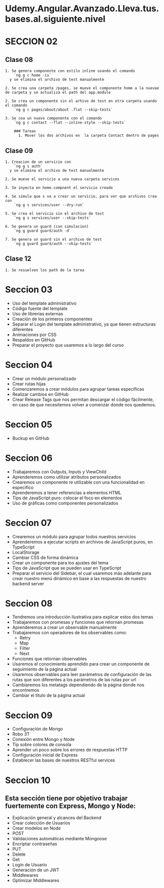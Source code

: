 # Udemy.Angular.Avanzado.Lleva.tus.bases.al.siguiente.nivel

# SECCION 02
  ## Clase 08
    1. Se genera componente con estilo inline usando el comando
        `ng g c home -is`
      y se elimina el archivo de test manualmente
    
    2. Se crea una carpeta /pages, se mueve el componente home a la nuevae de carpeta y se actualiza el path del app.module

    2. Se crea un componente sin el arhivo de test en otra carpeta usando el comando
        `ng g c pages/about/about .flat --skip-tests`

    3. Se cea un nuevo componente con el comando
        `ng g c contact --flat --inline-style --skip-tests`

        ### Tareas
          1. Mover los dos archivos en  la carpeta Contact dentro de pages
  
  ## Clase 09
    1. Creacion de un servicio con
        `ng g s auth`
      y se elimina el archivo de test manualmente

    2. Se mueve el servicio a una nueva carpeta services

    3. Se inyecta en home.compnent el servicio creado

    4. Se simula que s va a crear un servicio, para ver que archivos crea con
        `ng g s services/user --dry-run`

    5. Se crea el servicio sin el archivo de test
        `ng g s services/user --skip-tests`

    6. Se genera un guard (con simulacion)
        `ng g guard guard/auth -d`

    7. Se genera un guard sin el archivo de test
        `ng g guard guard/auth --skip-tests`

  ## Clase 12

    1. Se resuelven los path de la tarea

# Seccion 03

  - Uso del template administrativo
  - Código fuente del template
  - Uso de librerías externas
  - Creación de los primeros componentes
  - Separar el Login del template administrativo, ya que tienen estructuras diferentes
  - Animaciones por CSS
  - Respaldos en GitHub
  - Preparar el proyecto que usaremos a lo largo del curso

# Seccion 04

  - Crear un módulo personalizado
  - Crear rutas hijas
  - Comenzaremos a crear módulos para agrupar tareas específicas
  - Realizar cambios en GitHub
  - Crear Release Tags que nos permitan descargar el código fácilmente, en caso de que necesitemos volver a comenzar donde nos quedemos.

# Seccion 05

  - Buckup en GitHub

# Seccion 06

  - Trabajaremos con Outputs, Inputs y ViewChild
  - Aprenderemos como utilizar atributos personalizados
  - Crearemos un componente re utilizable con una funcionalidad en especifico
  - Aprenderemos a tener referencias a elementos HTML
  - Tips de JavaScript puro: colocar el foco en elementos
  - Uso de gráficas como componentes personalizados

# Seccion 07

  - Crearemos un módulo para agrupar todos nuestros servicios
  - Aprenderemos a ejecutar scripts en archivos de JavaScript puros, en TypeScript
  - LocalStorage
  - Cambiar CSS de forma dinámica
  - Crear un componente para los ajustes del tema
  - Tips de JavaScript que se pueden usar en TypeScript
  - Preparar el servicio del Sidebar, el cual usaremos más adelante para crear nuestro menú dinámico en base a las respuestas de nuestro backend server

# Seccion 08

  - Tendremos una introducción ilustrativa para explicar estos dos temas
  - Trabajaremos con promesas y funciones que retornan promesas
  - Aprenderemos a crear un observable manualmente
  - Trabajaremos con operadores de los observables como:
    - Retry
    - Map
    - Filter
    - Next
  - Funciones que retornan observables
  - Usaremos el conocimiento aprendido para crear un componente de seguimiento de la página actual
  - Usaremos observables para leer parámetros de configuración de las rutas que son diferentes a los parámetros de las rutas por url
  - Cambiaremos los metatags dependiendo de la página donde nos encontremos
  - Cambiar el titulo de la página actual

# Seccion 09

  - Configuración de Mongo
  - Robo 3T
  - Conexión entre Mongo y Node
  - Tip sobre colores de consola
  - Aprender un poco sobre los errores de respuestas HTTP
  - Configuración inicial de Express
  - Establecer las bases de nuestros RESTful services

# Seccion 10

  ## Esta sección tiene por objetivo trabajar fuertemente con Express, Mongo y Node:

  - Explicación general y alcances del Backend
  - Crear colección de Usuarios
  - Crear modelos en Node
  - POST
  - Validaciones automáticas mediante Mongoose
  - Encriptar contraseñas
  - PUT
  - Delete
  - Get
  - Login de Usuario
  - Generación de un JWT
  - Middlewares
  - Optimizar Middlewares

